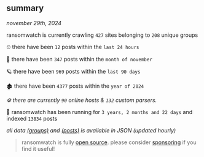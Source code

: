 
## summary
_november 29th, 2024_

ransomwatch is currently crawling `427` sites belonging to `208` unique groups

⏲ there have been `12` posts within the `last 24 hours`

🦈 there have been `347` posts within the `month of november`

🪐 there have been `969` posts within the `last 90 days`

🏚 there have been `4377` posts within the `year of 2024`

_⚙️ there are currently `90` online hosts & `132` custom parsers._

🦕 ransomwatch has been running for `3 years, 2 months and 22 days` and indexed `13834` posts

_all data  [(groups)](http://ransomwhat.telemetry.ltd/groups) and [(posts)](http://ransomwhat.telemetry.ltd/posts) is available in JSON (updated hourly)_

> ransomwatch is fully [open source](https://github.com/joshhighet/ransomwatch#ransomwatch--). please consider [sponsoring](https://github.com/sponsors/joshhighet) if you find it useful!
